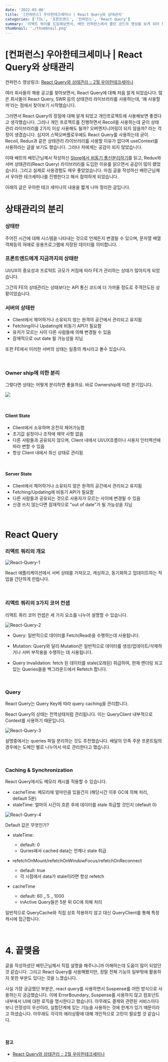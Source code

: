 ```yaml
---
date: '2022-03-06'
title: '[컨퍼런스] 우아한테크세미나 | React Query와 상태관리'
categories: ['TIL', '프론트엔드', '컨퍼런스', 'React Query']
summary: '리액트 쿼리를 도입해보면서, 배민 컨퍼런스에서 클린 코드의 영상을 보게 되어 짧게 정리해보았습니다.'
thumbnail: './thumbnail.png'
---
```


# [컨퍼런스] 우아한테크세미나 | React Query와 상태관리

컨퍼런스 영상링크: [React Query와 상태관리 :: 2월 우아한테크세미나](https://www.youtube.com/watch?v=MArE6Hy371c)

여러 회사들의 채용 공고를 찾아보면서, React Query에 대해 처음 알게 되었습니다. 많은 회사들이 React Query, SWR 등의 상태관리 라이브러리를 사용하는데, '왜 사용할까'라는 점에서 찾아보기 시작했습니다.

그러면서 React Query의 장점에 대해 알게 되었고 개인프로젝트에 사용해보면 좋겠다고 생각했습니다. 그러나 개인 프로젝트를 진행하면서 Recoil을 사용하는데 굳이 상태관리 라이브러리를 2가지 이상 사용해도 될까? 오버엔지니어링이 되지 않을까? 라는 걱정이 생겼습니다. 심지어 스택오버플로우에도 React Query를 사용하는데 굳이 Recoil, Redux과 같은 상태관리 라이브러리를 사용할 이유가 없다며 useContext를 사용하라는 글을 보기도 했습니다. 그러나 저에게는 공감이 되지 않았습니다.

이때 배민의 배민근님께서 작성하신 [Store에서 비동기 통신분리하기](https://techblog.woowahan.com/6339/)를 읽고, Redux와 서버 상태관리(React Query) 라이브러리를 도입한 이유를 읽으면서 공감이 많이 됐었습니다. 그리고 실제로 사용경험도 매우 좋았었습니다. 마침 글을 작성하신 배민근님께서 우아한 테크세미나를 진행한다고 해서 참여하게 되었습니다.

아래의 글은 우아한 테크 세미나의 내용을 짧게 나마 정리한 글입니다.

# 상태관리의 분리

### 상태란

주어진 시간에 대해 시스템을 나타내는 것으로 언제든지 변결될 수 있으며, 문자열 배열 객체등의 혀애로 응용프로그램에 저장된 데이터를 의미합니다.

### 프론트엔드에게 지금까지의 상태란

UI/UX의 중요성과 프로턱트 규모가 커짐에 따라 FE가 관리하는 상태가 많아지게 되었습니다.

그간의 FE의 상태관리는 상태보다는 API 통신 코드에 더 가까울 정도로 주객전도된 상황이었습니다.

### 서버의 상태란

- Client에서 제어하거나 소유되지 않는 원격의 공간에서 관리되고 유지됨
- Fetching이나 Updating에 비동기 API가 필요함
- 유저가 모르는 사이 다른 사람들에 의해 변경될 수 있음
- 잠재적으로 out date 될 가능성을 지님

또한 FE에서 이러한 서버의 상태는 일종의 캐시라고 볼수 있습니다.

<br/>

### Owner ship에 의한 분리

그렇다면 상태는 어떻게 분리하면 좋을까요. 바로 Ownership에 따른 분기입니다.

![](https://i.imgur.com/uI6bLG6.png)

<br/>

#### Client State

- Client에서 소유하며 온전히 제어가능함
- 초기값 설정이나 조작에 제약 사항 없음
- 다른 사람들과 공유되지 않으며, Client 내에서 UI/UX흐름이나 사용자 인터렉션에 따라 변할 수 있음
- 항상 Client 내에서 최신 상태로 관리됨

<br/>

#### Server State

- Client에서 제어하거나 소유되지 않은 원격의 공간에서 관리되고 유지됨
- Fetching/Updating에 비동기 API가 필요함
- 다른 사람들과 공유되는 것으로 사용자가 모르는 사이에 변경될 수 있음
- 신경 쓰지 않는다면 잠재적으로 "out of date"가 될 가능성을 지님

<br/>

# React Query

### 리액트 쿼리의 개요

![React-Query-1](https://i.imgur.com/ttnIkfs.png)

React 애플리케이션에서 서버 상태를 가져오고, 캐싱하고, 동기화하고 업데이트하는 작업을 간단하게 만듭니다.

<br/>

### 리액트 쿼리의 3가지 코어 컨샙

리액트 쿼리 코어 컨셉은 세 가지 요소를 나누어 설명할 수 있습니다.

![React-Query-2](https://i.imgur.com/hv7Z8gV.png)

- Query: 일반적으로 데이터를 Fetch(Read)을 수행하는데 사용됩니다.

- Mutation: Query와 달리 Mutation은 일반적으로 데이터를 생성/업데이트/삭제하거나 서버 부작용을 수행하는 데 사용됩니다.

- Query Invalidation: fetch 된 데이터를 stale(오래된) 취급하여, 현재 랜더링 되고 있는 Queries들을 백그라운드에서 Refetch 합니다.

<br/>

### Query

React Query는 Query Key에 따라 query caching을 관리합니다.

React Query의 상태는 전역상태처럼 관리됩니다. 이는 QueryClient 내부적으로 Context를 사용하기 때문입니다.

![React-Query-3](https://i.imgur.com/2QI9aTR.jpg)

설명중에서는 queries 파일 분리하는 것도 추천했습니다. 배달의 민족 주문 프론트팀의 경우에는 도메인 별로 나누어서 따로 관리한다고 했습니다.

<br/>

### Caching & Synchronization

React Query에서도 메모리 캐시를 적용할 수 있습니다.

- cacheTime: 메모리에 얼마만큼 있을건지 (해당시간 이후 GC에 의해 처리, default 5분)
- staleTime: 얼마의 시간이 흐른 후에 데이터를 stale 취급할 것인지 (default 0)

![React-Query-4](https://i.imgur.com/wFq2itM.jpg)

Default 값은 무엇인가?

- staleTime:

  - default: 0
  - Quries에서 cached data는 언제나 stale 취급

- refetchOnMount/refetchOnWindowFocus/refetchOnReconnect

  - default: true
  - 각 시점에서 data가 stale이라면 항상 refetch

- cacheTime
  - default: 60 _ 5 _ 1000
  - inActive Query들은 5분 뒤 GC에 의해 처리

일반적으로 QueryCache와 직접 상호 작용하지 않고 대신 QueryClient를 통해 특정 캐시에 접근합니다.

<br/>

# 4. 끝맺음

글을 작성하셨던 배민근님께서 직접 설명을 해주니니까 이해하는데 도움이 많이 되었던 것 같습니다. 그리고 React Query를 사용해봤지만, 정말 전체 기능의 일부밖에 활용하지 못한 부분도 있다는 것을 느꼈습니다.

사실 가장 궁금했던 부분은, react query를 사용하면서 Suspense를 어떤 방식으로 사용하는지 궁금했습니다. 이에 ErrorBoundary, Suspense를 사용하지 않고 컴포넌트 내부에서 UI에 대한 로직을 명시한다고 했습니다. 아무래도 결제와 관련된 서비스이다보니 안정성이 우선이라, 실험단계에 있는 기능을 사용하는 것에 한계가 있기 때문이라고 하셨습니다. 아무래도 각각의 에러상황에 대해 개인적으로 고민이 필요할 것 같습니다.

<br/>

#### 참고

- [React Query와 상태관리 :: 2월 우아한테크세미나](https://www.youtube.com/watch?v=MArE6Hy371c)
